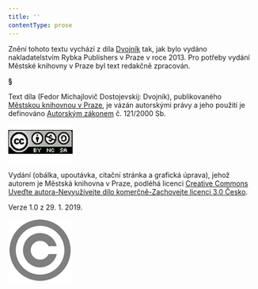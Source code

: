 ```yaml
---
title: ''
contentType: prose
---
```


Znění tohoto textu vychází z díla [Dvojník](https://search.mlp.cz/cz/titul/dvojnik/3989150/) tak, jak bylo vydáno nakladatelstvím Rybka Publishers v Praze v roce 2013. Pro potřeby vydání Městské knihovny v Praze byl text redakčně zpracován.

**§**

Text díla (Fedor Michajlovič Dostojevskij: Dvojník), publikovaného [Městskou knihovnou v Praze](https://www.mlp.cz/cz/), je vázán autorskými právy a jeho použití je definováno [Autorským zákonem](https://www.mkcr.cz/predpisy-zakonu-709.html) č. 121/2000 Sb.

[![image001.jpg](./resources/image001_fmt.png)](https://creativecommons.org/licenses/by-nc-sa/3.0/cz/)

Vydání (obálka, upoutávka, citační stránka a grafická úprava), jehož autorem je Městská knihovna v Praze, podléhá licenci [Creative Commons Uveďte autora-Nevyužívejte dílo komerčně-Zachovejte licenci 3.0 Česko](https://creativecommons.org/licenses/by-nc-sa/3.0/cz/).

  

Verze 1.0 z 29. 1. 2019.

  

![image002.jpg](./resources/image002_fmt.png)
